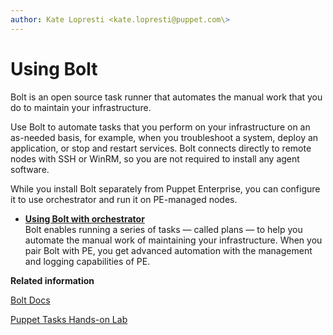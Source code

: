 ```yaml
---
author: Kate Lopresti <kate.lopresti@puppet.com\>
---
```


# Using Bolt

Bolt is an open source task runner that automates the manual work that you do to maintain your infrastructure.

Use Bolt to automate tasks that you perform on your infrastructure on an as-needed basis, for example, when you troubleshoot a system, deploy an application, or stop and restart services. Bolt connects directly to remote nodes with SSH or WinRM, so you are not required to install any agent software.

While you install Bolt separately from Puppet Enterprise, you can configure it to use orchestrator and run it on PE-managed nodes.

-   **[Using Bolt with orchestrator](bolt_configure_orchestrator.md#)**  
 Bolt enables running a series of tasks — called plans — to help you automate the manual work of maintaining your infrastructure. When you pair Bolt with PE, you get advanced automation with the management and logging capabilities of PE.

**Related information**  


[Bolt Docs](https://puppet.com/docs/bolt/0.x/bolt.html)

[Puppet Tasks Hands-on Lab](https://github.com/puppetlabs/tasks-hands-on-lab#puppet-tasks-hands-on-lab)

